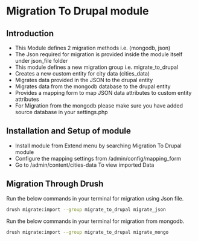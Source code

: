 # Migration To Drupal module

## Introduction

- This Module defines 2 migration methods i.e. (mongodb, json)
- The Json required for migration is provided inside the module itself under json_file folder
- This module defines a new migration group i.e. migrate_to_drupal
- Creates a new custom entity for city data (cities_data)
- Migrates data provided in the JSON to the drupal entity
- Migrates data from the mongodb database to the drupal entity
- Provides a mapping form to map JSON data attributes to custom entity
attributes
- For Migration from the mongodb please make sure you have added source database in your settings.php

## Installation and Setup of module

- Install module from Extend menu by
searching Migration To Drupal module
- Configure the mapping settings
from /admin/config/mapping_form
- Go to /admin/content/cities-data To
view imported Data

## Migration Through Drush

Run the below commands in your terminal for migration using Json file.

```sh
drush migrate:import --group migrate_to_drupal migrate_json
```

Run the below commands in your terminal for migration from mongodb.

```sh
drush migrate:import --group migrate_to_drupal migrate_mongo
```
